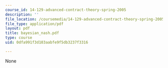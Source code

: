 ```yaml
---
course_id: 14-129-advanced-contract-theory-spring-2005
description: ''
file_location: /coursemedia/14-129-advanced-contract-theory-spring-2005/0dfa991f3d103aabfe9f5db3237f3316_bayesian_nash.pdf
file_type: application/pdf
layout: pdf
title: bayesian_nash.pdf
type: course
uid: 0dfa991f3d103aabfe9f5db3237f3316

---
```

None